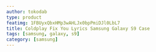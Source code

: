 ```yaml
---
author: tokodab
type: product
featimg: 1FBUyxQbxHMp3wAHLJx0bpPmiDJl0LbL7
title: Coldplay Fix You Lyrics Samsung Galaxy S9 Case
tags: [samsung, galaxy, s9]
category: [samsung]
---
```


